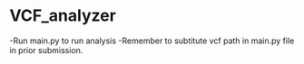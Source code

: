 # VCF_analyzer

-Run main.py to run analysis
-Remember to subtitute vcf path in main.py file in prior submission.

